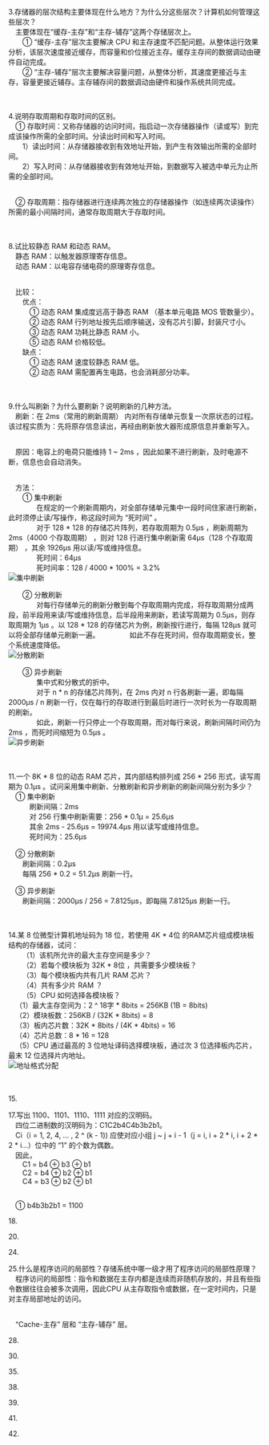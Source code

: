 3.存储器的层次结构主要体现在什么地方？为什么分这些层次？计算机如何管理这些层次？<br/>
&emsp;主要体现在“缓存-主存”和“主存-辅存”这两个存储层次上。<br/>
&emsp;&emsp;① “缓存-主存”层次主要解决 CPU 和主存速度不匹配问题。从整体运行效果分析，该层次速度接近缓存，而容量和价位接近主存。缓存主存间的数据调动由硬件自动完成。<br/>
&emsp;&emsp;② “主存-辅存”层次主要解决容量问题，从整体分析，其速度更接近与主存，容量更接近辅存。主存辅存间的数据调动由硬件和操作系统共同完成。<br/>
<br/><br/>

4.说明存取周期和存取时间的区别。<br/>
&emsp;① 存取时间：又称存储器的访问时间，指启动一次存储器操作（读或写）到完成该操作所需的全部时间。分读出时间和写入时间。<br/>
&emsp;&emsp;1）读出时间：从存储器接收到有效地址开始，到产生有效输出所需的全部时间。<br/>
&emsp;&emsp;2）写入时间：从存储器接收到有效地址开始，到数据写入被选中单元为止所需的全部时间。<br/><br/>

&emsp;② 存取周期：指存储器进行连续两次独立的存储器操作（如连续两次读操作）所需的最小间隔时间，通常存取周期大于存取时间。<br/>
<br/><br/>

8.试比较静态 RAM 和动态 RAM。<br/>
&emsp;静态 RAM：以触发器原理寄存信息。<br/>
&emsp;动态 RAM：以电容存储电荷的原理寄存信息。<br/><br/>

&emsp;比较：<br/>
&emsp;&emsp;优点：<br/>
&emsp;&emsp;&emsp;① 动态 RAM 集成度远高于静态 RAM （基本单元电路 MOS 管数量少）。<br/>
&emsp;&emsp;&emsp;② 动态 RAM 行列地址按先后顺序输送，没有芯片引脚，封装尺寸小。<br/>
&emsp;&emsp;&emsp;③ 动态 RAM 功耗比静态  RAM 小。<br/>
&emsp;&emsp;&emsp;⑤ 动态 RAM 价格较低。<br/>
&emsp;&emsp;缺点：<br/>
&emsp;&emsp;&emsp;① 动态 RAM 速度较静态  RAM 低。 <br/>
&emsp;&emsp;&emsp;② 动态 RAM 需配置再生电路，也会消耗部分功率。<br/>
<br/><br/>

9.什么叫刷新？为什么要刷新？说明刷新的几种方法。<br/>
&emsp;刷新：在 2ms（常用的刷新周期） 内对所有存储单元恢复一次原状态的过程。该过程实质为：先将原存信息读出，再经由刷新放大器形成原信息并重新写入。<br/><br/>

&emsp;原因：电容上的电荷只能维持 1 ~ 2ms ，因此如果不进行刷新，及时电源不断，信息也会自动消失。<br/><br/>

&emsp;方法：<br/>
&emsp;&emsp;① 集中刷新<br/>
&emsp;&emsp;&emsp;&emsp;在规定的一个刷新周期内，对全部存储单元集中一段时间住家进行刷新，此时须停止读/写操作，称这段时间为 “死时间” 。<br/>
&emsp;&emsp;&emsp;&emsp;对于 128 * 128 的存储芯片阵列，若存取周期为 0.5μs ，刷新周期为 2ms（4000 个存取周期） ，则对 128 行进行集中刷新需 64μs（128 个存取周期） ，其余 1926μs 用以读/写或维持信息。<br/>
&emsp;&emsp;&emsp;&emsp;死时间：64μs<br/>
&emsp;&emsp;&emsp;&emsp;死时间率：128 / 4000 * 100% = 3.2%<br/>
![集中刷新](https://github.com/RSMinBamGro/CCP-Exercises/blob/master/%E7%AC%AC%204%20%E7%AB%A0/%E9%9B%86%E4%B8%AD%E5%88%B7%E6%96%B0.png)<br/>

&emsp;&emsp;② 分散刷新<br/>
&emsp;&emsp;&emsp;&emsp;对每行存储单元的刷新分散到每个存取周期内完成，将存取周期分成两段，前半段用来读/写或维持信息，后半段用来刷新，若读写周期为 0.5μs，则存取周期为 1μs 。以 128 * 128 的存储芯片为例，刷新按行进行，每隔 128μs 就可以将全部存储单元刷新一遍。
&emsp;&emsp;&emsp;&emsp;如此不存在死时间，但存取周期变长，整个系统速度降低。<br/>
![分散刷新](https://github.com/RSMinBamGro/CCP-Exercises/blob/master/%E7%AC%AC%204%20%E7%AB%A0/%E5%88%86%E6%95%A3%E5%88%B7%E6%96%B0.png)<br/>

&emsp;&emsp;③ 异步刷新<br/>
&emsp;&emsp;&emsp;&emsp;集中式和分散式的折中。<br/>
&emsp;&emsp;&emsp;&emsp;对于 n * n 的存储芯片阵列，在 2ms 内对 n 行各刷新一遍，即每隔 2000μs / n 刷新一行，仅在每行的存取进行到最后时进行一次时长为一存取周期的刷新。<br/>
&emsp;&emsp;&emsp;&emsp;如此，刷新一行只停止一个存取周期，而对每行来说，刷新间隔时间仍为 2ms ，而死时间缩短为 0.5μs 。<br/>
![异步刷新](https://github.com/RSMinBamGro/CCP-Exercises/blob/master/%E7%AC%AC%204%20%E7%AB%A0/%E5%BC%82%E6%AD%A5%E5%88%B7%E6%96%B0.png)<br/>
<br/><br/>

11.一个 8K * 8 位的动态 RAM 芯片，其内部结构排列成 256 * 256 形式，读写周期为 0.1μs 。试问采用集中刷新、分散刷新和异步刷新的刷新间隔分别为多少？<br/>
&emsp;① 集中刷新<br/>
&emsp;&emsp;&emsp;刷新间隔：2ms <br/>
&emsp;&emsp;&emsp;对 256 行集中刷新需要：256 * 0.1μ = 25.6μs <br/>
&emsp;&emsp;&emsp;其余 2ms - 25.6μs = 19974.4μs 用以读写或维持信息。<br/>
&emsp;&emsp;&emsp;死时间为：25.6μs <br/>

&emsp;② 分散刷新<br/>
&emsp;&emsp;刷新间隔：0.2μs <br/>
&emsp;&emsp;每隔 256 * 0.2 = 51.2μs 刷新一行。<br/>

&emsp;③ 异步刷新<br/>
&emsp;&emsp;刷新间隔：2000μs / 256 = 7.8125μs，即每隔 7.8125μs 刷新一行。<br/>
<br/><br/>

14.某 8 位微型计算机地址码为 18 位，若使用 4K * 4位 的RAM芯片组成模块板结构的存储器，试问：<br/>
&emsp;&emsp;（1）该机所允许的最大主存空间是多少？<br/>
&emsp;&emsp;（2）若每个模块板为 32K * 8位  ，共需要多少模块板？<br/>
&emsp;&emsp;（3）每个模块板内共有几片 RAM 芯片？<br/>
&emsp;&emsp;（4）共有多少片 RAM ？<br/>
&emsp;&emsp;（5）CPU 如何选择各模块板？<br/>
&emsp;（1）最大主存空间为：2 ^ 18字 * 8bits = 256KB (1B = 8bits) <br/>
&emsp;（2）模块板数：256KB / (32K * 8bits) = 8 <br/>
&emsp;（3）板内芯片数：32K * 8bits / (4K * 4bits) = 16 <br/>
&emsp;（4）芯片总数：8 * 16 = 128 <br/>
&emsp;（5）CPU 通过最高的 3 位地址译码选择模块板，通过次 3 位选择板内芯片，最末 12 位选择片内地址。<br/>
![地址格式分配](https://github.com/RSMinBamGro/CCP-Exercises/blob/master/%E7%AC%AC%204%20%E7%AB%A0/E14%E5%9C%B0%E5%9D%80%E6%A0%BC%E5%BC%8F%E5%88%86%E9%85%8D.png)<br/>
<br/><br/>

15.<br/>

17.写出 1100、1101、1110、1111 对应的汉明码。<br/>
&emsp;四位二进制数的汉明码为：C1C2b4C4b3b2b1。<br/>
&emsp;Ci（i = 1, 2, 4, ... , 2 ^ (k - 1)) 应使对应小组 j ~ j + i - 1（j = i, i + 2 * i, i + 2 * 2 * i...）位中的 “1” 的个数为偶数。<br/>
&emsp;因此，<br/>
&emsp;&emsp;C1 = b4 ⊕ b3 ⊕ b1<br/>
&emsp;&emsp;C2 = b4 ⊕ b2 ⊕ b1<br/>
&emsp;&emsp;C4 = b3 ⊕ b2 ⊕ b1<br/><br/>

&emsp;① b4b3b2b1 = 1100<br/>

18.<br/>

20.<br/>

24.<br/>

25.什么是程序访问的局部性？存储系统中哪一级才用了程序访问的局部性原理？<br/>
&emsp;程序访问的局部性：指令和数据在主存内都是连续而非随机存放的，并且有些指令数据往往会被多次调用，因此CPU 从主存取指令或数据，在一定时间内，只是对主存局部地址的访问。<br/><br/>

&emsp;“Cache-主存” 层和 “主存-辅存” 层。<br/>

28.<br/>

30.<br/>

35.<br/>

38.<br/>

39.<br/>

41.<br/>

42.<br/>

